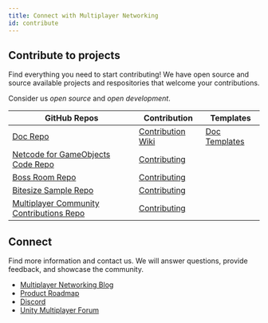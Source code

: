 ```yaml
---
title: Connect with Multiplayer Networking
id: contribute
---
```


## Contribute to projects

Find everything you need to start contributing! We have open source and source available projects and respositories that welcome your contributions.

Consider us *open source* and *open development*.

<div class="table-columns-plain">

| GitHub Repos | Contribution | Templates |
| -- | -- | -- |
| [Doc Repo](https://github.com/Unity-Technologies/com.unity.multiplayer.docs) | [Contribution Wiki](https://github.com/Unity-Technologies/com.unity.multiplayer.docs/wiki) | [Doc Templates](template.md) |
| [Netcode for GameObjects Code Repo](https://github.com/Unity-Technologies/com.unity.netcode.gameobjects) | [Contributing](https://github.com/Unity-Technologies/com.unity.netcode.gameobjects/blob/develop/CONTRIBUTING.md) | |
| [Boss Room Repo](https://github.com/Unity-Technologies/com.unity.multiplayer.samples.coop) | [Contributing](https://github.com/Unity-Technologies/com.unity.multiplayer.samples.coop/blob/main/CONTRIBUTING.md) | |
| [Bitesize Sample Repo](https://github.com/Unity-Technologies/com.unity.multiplayer.samples.bitesize) | [Contributing](https://github.com/Unity-Technologies/com.unity.multiplayer.samples.bitesize/blob/main/CONTRIBUTING.md) | |
| [Multiplayer Community Contributions Repo](https://github.com/Unity-Technologies/multiplayer-community-contributions) | [Contributing](https://github.com/Unity-Technologies/multiplayer-community-contributions/blob/main/CONTRIBUTING.md) | |

</div>

## Connect

Find more information and contact us. We will answer questions, provide feedback, and showcase the community.

* [Multiplayer Networking Blog](/blog)
* [Product Roadmap](https://unity.com/roadmap/unity-platform/multiplayer-networking)
* [Discord](https://discord.gg/buMxnnPvTb)
* [Unity Multiplayer Forum](https://forum.unity.com/forums/multiplayer.26/)
